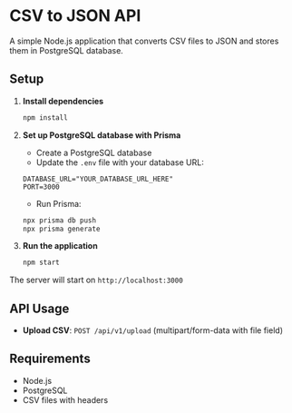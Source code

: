 # CSV to JSON API

A simple Node.js application that converts CSV files to JSON and stores them in PostgreSQL database.

## Setup

1. **Install dependencies**
   ```bash
   npm install
   ```

2. **Set up PostgreSQL database with Prisma**
   - Create a PostgreSQL database
   - Update the `.env` file with your database URL:
   ```
   DATABASE_URL="YOUR_DATABASE_URL_HERE"
   PORT=3000
   ```
   - Run Prisma:
   ```bash
   npx prisma db push
   npx prisma generate
   ```

3. **Run the application**
   ```bash
   npm start
   ```

The server will start on `http://localhost:3000`

## API Usage

- **Upload CSV**: `POST /api/v1/upload` (multipart/form-data with file field)

## Requirements

- Node.js
- PostgreSQL
- CSV files with headers